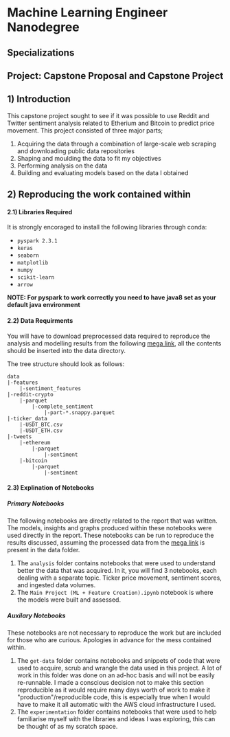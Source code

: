 # Machine Learning Engineer Nanodegree
## Specializations
## Project: Capstone Proposal and Capstone Project

## 1) Introduction
This capstone project sought to see if it was possible to use Reddit and Twitter sentiment analysis related to Etherium and Bitcoin to predict price movement. This project consisted of three major parts;

1) Acquiring the data through a combination of large-scale web scraping and downloading public data repositories
2) Shaping and moulding the data to fit my objectives
3) Performing analysis on the data
4) Building and evaluating models based on the data I obtained 


## 2) Reproducing the work contained within

#### 2.1) Libraries Required
It is strongly encoraged to install the following libraries through conda:

* `pyspark 2.3.1`
* `keras`
* `seaborn`
* `matplotlib`
* `numpy`
* `scikit-learn`
* `arrow`

**NOTE: For pyspark to work correctly you need to have java8 set as your default java environment**

#### 2.2) Data Requirments 
You will have to download preprocessed data required to reproduce the analysis and modelling results from the following [mega link](https://mega.nz/#F!6P4F2SyS!uoysyVGVysVy0UU-DJFx7Q), all the contents should be inserted into the data directory.

The tree structure should look as follows:

```
data
|-features
    |-sentiment_features
|-reddit-crypto
    |-parquet
        |-complete_sentiment
            |-part-*.snappy.parquet
|-ticker_data
    |-USDT_BTC.csv
    |-USDT_ETH.csv
|-tweets
    |-ethereum
        |-parquet
            |-sentiment
    |-bitcoin
        |-parquet
            |-sentiment
```

#### 2.3) Explination of Notebooks

##### Primary Notebooks
The following notebooks are directly related to the report that was written. The models, insights and graphs produced within these notebooks were used directly in the report. These notebooks can be run to reproduce the results discussed, assuming the processed data from the [mega link](https://mega.nz/#F!6P4F2SyS!uoysyVGVysVy0UU-DJFx7Q) is present in the data folder.

1) The `analysis` folder contains notebooks that were used to understand better the data that was acquired. In it, you will find 3 notebooks, each dealing with a separate topic. Ticker price movement, sentiment scores, and ingested data volumes.  
2) The `Main Project (ML + Feature Creation).ipynb` notebook is where the models were built and assessed. 


##### Auxilary Notebooks
These notebooks are not necessary to reproduce the work but are included for those who are curious. Apologies in advance for the mess contained within. 


1) The `get-data` folder contains notebooks and snippets of code that were used to acquire, scrub and wrangle the data used in this project. A lot of work in this folder was done on an ad-hoc basis and will not be easily re-runnable. I made a conscious decision not to make this section reproducible as it would require many days worth of work to make it "production"/reproducible code, this is especially true when I would have to make it all automatic with the AWS cloud infrastructure I used.
2) The `experimentation` folder contains notebooks that were used to help familiarise myself with the libraries and ideas I was exploring, this can be thought of as my scratch space. 
